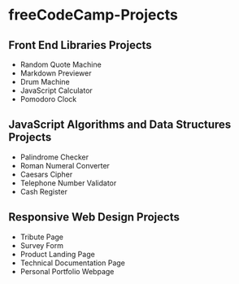 # **freeCodeCamp-Projects** 


## Front End Libraries Projects
- Random Quote Machine
- Markdown Previewer
- Drum Machine
- JavaScript Calculator
- Pomodoro Clock

## JavaScript Algorithms and Data Structures Projects

- Palindrome Checker 
- Roman Numeral Converter
- Caesars Cipher
- Telephone Number Validator
- Cash Register

## Responsive Web Design Projects

- Tribute Page
- Survey Form
- Product Landing Page
- Technical Documentation Page
- Personal Portfolio Webpage
